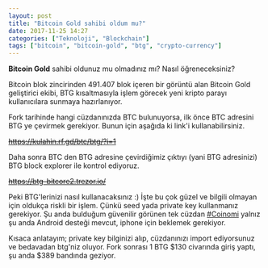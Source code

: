 ```yaml
---
layout: post
title: "Bitcoin Gold sahibi oldum mu?"
date: 2017-11-25 14:27
categories: ["Teknoloji", "Blockchain"]
tags: ["bitcoin", "bitcoin-gold", "btg", "crypto-currency"]
---
```


**Bitcoin Gold** sahibi oldunuz mu olmadınız mı? Nasıl öğreneceksiniz?

Bitcoin blok zincirinden 491.407 blok içeren bir görüntü alan Bitcoin Gold geliştirici ekibi, BTG kısaltmasıyla işlem görecek yeni kripto parayı kullanıcılara sunmaya hazırlanıyor.

Fork tarihinde hangi cüzdanınızda BTC bulunuyorsa, ilk önce BTC adresini BTG ye çevirmek gerekiyor. Bunun için aşağıda ki link'i kullanabilirsiniz.

~~https://kulahin.rf.gd/btc/btg/?i=1~~

Daha sonra BTC den BTG adresine çevirdiğimiz çıktıyı (yani BTG adresinizi) BTG block explorer ile kontrol ediyoruz.

~~https://btg-bitcore2.trezor.io/~~

Peki BTG'lerinizi nasıl kullanacaksınız :) İşte bu çok güzel ve bilgili olmayan için oldukça riskli bir işlem. Çünkü seed yada private key kullanmanız gerekiyor. Şu anda bulduğum güvenilir görünen tek cüzdan [#Coinomi](https://coinomi.com/) yalnız şu anda Android desteği mevcut, iphone için beklemek gerekiyor. 

Kısaca anlatayım; private key bilginizi alıp, cüzdanınızı import ediyorsunuz ve bedavadan btg'niz oluyor. Fork sonrası 1 BTG $130 civarında giriş yaptı, şu anda $389 bandında geziyor.